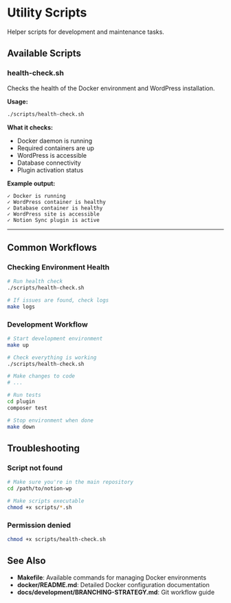 # Utility Scripts

Helper scripts for development and maintenance tasks.

## Available Scripts

### health-check.sh

Checks the health of the Docker environment and WordPress installation.

**Usage:**

```bash
./scripts/health-check.sh
```

**What it checks:**

- Docker daemon is running
- Required containers are up
- WordPress is accessible
- Database connectivity
- Plugin activation status

**Example output:**

```
✓ Docker is running
✓ WordPress container is healthy
✓ Database container is healthy
✓ WordPress site is accessible
✓ Notion Sync plugin is active
```

---

## Common Workflows

### Checking Environment Health

```bash
# Run health check
./scripts/health-check.sh

# If issues are found, check logs
make logs
```

### Development Workflow

```bash
# Start development environment
make up

# Check everything is working
./scripts/health-check.sh

# Make changes to code
# ...

# Run tests
cd plugin
composer test

# Stop environment when done
make down
```

## Troubleshooting

### Script not found

```bash
# Make sure you're in the main repository
cd /path/to/notion-wp

# Make scripts executable
chmod +x scripts/*.sh
```

### Permission denied

```bash
chmod +x scripts/health-check.sh
```

## See Also

- **Makefile**: Available commands for managing Docker environments
- **docker/README.md**: Detailed Docker configuration documentation
- **docs/development/BRANCHING-STRATEGY.md**: Git workflow guide
